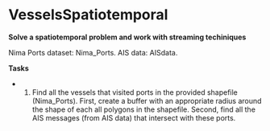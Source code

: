 # VesselsSpatiotemporal

**Solve a spatiotemporal problem and work with streaming techiniques**

Nima Ports dataset: Nima_Ports. 
AIS data: AISdata. 

**Tasks**
* 1. Find all the vessels that visited ports in the provided shapefile (Nima_Ports). First, create a buffer with an appropriate radius around the shape of each all polygons in the shapefile. Second, find all the AIS messages (from AIS data) that intersect with these ports.
